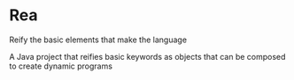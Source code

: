 Rea
==============

Reify the basic elements that make the language

A Java project that reifies basic keywords as objects that can be composed to create dynamic programs
